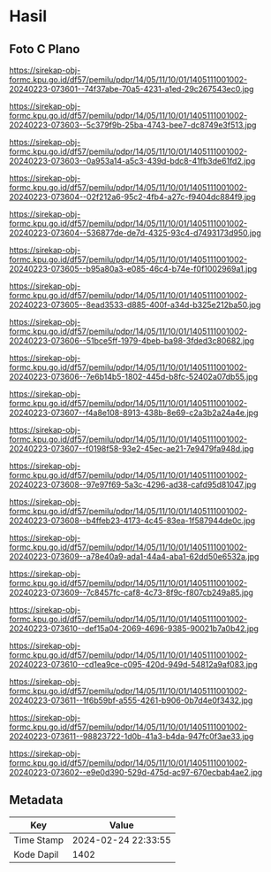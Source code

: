 # Hasil

## Foto C Plano

https://sirekap-obj-formc.kpu.go.id/df57/pemilu/pdpr/14/05/11/10/01/1405111001002-20240223-073601--74f37abe-70a5-4231-a1ed-29c267543ec0.jpg

https://sirekap-obj-formc.kpu.go.id/df57/pemilu/pdpr/14/05/11/10/01/1405111001002-20240223-073603--5c379f9b-25ba-4743-bee7-dc8749e3f513.jpg

https://sirekap-obj-formc.kpu.go.id/df57/pemilu/pdpr/14/05/11/10/01/1405111001002-20240223-073603--0a953a14-a5c3-439d-bdc8-41fb3de61fd2.jpg

https://sirekap-obj-formc.kpu.go.id/df57/pemilu/pdpr/14/05/11/10/01/1405111001002-20240223-073604--02f212a6-95c2-4fb4-a27c-f9404dc884f9.jpg

https://sirekap-obj-formc.kpu.go.id/df57/pemilu/pdpr/14/05/11/10/01/1405111001002-20240223-073604--536877de-de7d-4325-93c4-d7493173d950.jpg

https://sirekap-obj-formc.kpu.go.id/df57/pemilu/pdpr/14/05/11/10/01/1405111001002-20240223-073605--b95a80a3-e085-46c4-b74e-f0f1002969a1.jpg

https://sirekap-obj-formc.kpu.go.id/df57/pemilu/pdpr/14/05/11/10/01/1405111001002-20240223-073605--8ead3533-d885-400f-a34d-b325e212ba50.jpg

https://sirekap-obj-formc.kpu.go.id/df57/pemilu/pdpr/14/05/11/10/01/1405111001002-20240223-073606--51bce5ff-1979-4beb-ba98-3fded3c80682.jpg

https://sirekap-obj-formc.kpu.go.id/df57/pemilu/pdpr/14/05/11/10/01/1405111001002-20240223-073606--7e6b14b5-1802-445d-b8fc-52402a07db55.jpg

https://sirekap-obj-formc.kpu.go.id/df57/pemilu/pdpr/14/05/11/10/01/1405111001002-20240223-073607--f4a8e108-8913-438b-8e69-c2a3b2a24a4e.jpg

https://sirekap-obj-formc.kpu.go.id/df57/pemilu/pdpr/14/05/11/10/01/1405111001002-20240223-073607--f0198f58-93e2-45ec-ae21-7e9479fa948d.jpg

https://sirekap-obj-formc.kpu.go.id/df57/pemilu/pdpr/14/05/11/10/01/1405111001002-20240223-073608--97e97f69-5a3c-4296-ad38-cafd95d81047.jpg

https://sirekap-obj-formc.kpu.go.id/df57/pemilu/pdpr/14/05/11/10/01/1405111001002-20240223-073608--b4ffeb23-4173-4c45-83ea-1f587944de0c.jpg

https://sirekap-obj-formc.kpu.go.id/df57/pemilu/pdpr/14/05/11/10/01/1405111001002-20240223-073609--a78e40a9-ada1-44a4-aba1-62dd50e6532a.jpg

https://sirekap-obj-formc.kpu.go.id/df57/pemilu/pdpr/14/05/11/10/01/1405111001002-20240223-073609--7c8457fc-caf8-4c73-8f9c-f807cb249a85.jpg

https://sirekap-obj-formc.kpu.go.id/df57/pemilu/pdpr/14/05/11/10/01/1405111001002-20240223-073610--def15a04-2069-4696-9385-90021b7a0b42.jpg

https://sirekap-obj-formc.kpu.go.id/df57/pemilu/pdpr/14/05/11/10/01/1405111001002-20240223-073610--cd1ea9ce-c095-420d-949d-54812a9af083.jpg

https://sirekap-obj-formc.kpu.go.id/df57/pemilu/pdpr/14/05/11/10/01/1405111001002-20240223-073611--1f6b59bf-a555-4261-b906-0b7d4e0f3432.jpg

https://sirekap-obj-formc.kpu.go.id/df57/pemilu/pdpr/14/05/11/10/01/1405111001002-20240223-073611--98823722-1d0b-41a3-b4da-947fc0f3ae33.jpg

https://sirekap-obj-formc.kpu.go.id/df57/pemilu/pdpr/14/05/11/10/01/1405111001002-20240223-073602--e9e0d390-529d-475d-ac97-670ecbab4ae2.jpg


## Metadata

| Key        | Value               |
| ---------- | ------------------- |
| Time Stamp | 2024-02-24 22:33:55 |
| Kode Dapil | 1402                |



